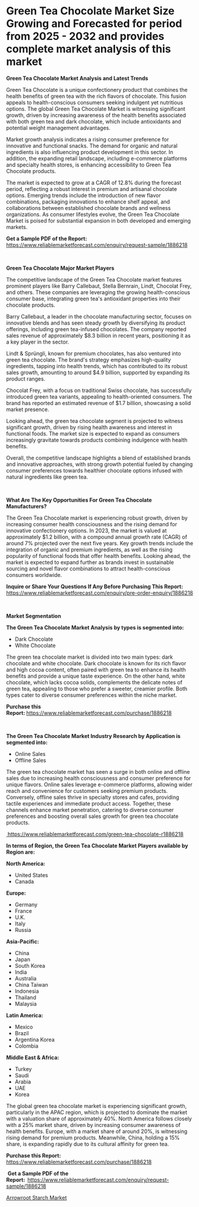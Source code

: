 <p><h1>Green Tea Chocolate Market Size Growing and Forecasted for period from 2025 - 2032 and provides complete market analysis of this market</h1></p><p><strong>Green Tea Chocolate Market Analysis and Latest Trends</strong></p>
<p><p>Green Tea Chocolate is a unique confectionery product that combines the health benefits of green tea with the rich flavors of chocolate. This fusion appeals to health-conscious consumers seeking indulgent yet nutritious options. The global Green Tea Chocolate Market is witnessing significant growth, driven by increasing awareness of the health benefits associated with both green tea and dark chocolate, which include antioxidants and potential weight management advantages.</p><p>Market growth analysis indicates a rising consumer preference for innovative and functional snacks. The demand for organic and natural ingredients is also influencing product development in this sector. In addition, the expanding retail landscape, including e-commerce platforms and specialty health stores, is enhancing accessibility to Green Tea Chocolate products.</p><p>The market is expected to grow at a CAGR of 12.8% during the forecast period, reflecting a robust interest in premium and artisanal chocolate options. Emerging trends include the introduction of new flavor combinations, packaging innovations to enhance shelf appeal, and collaborations between established chocolate brands and wellness organizations. As consumer lifestyles evolve, the Green Tea Chocolate Market is poised for substantial expansion in both developed and emerging markets.</p></p>
<p><strong>Get a Sample PDF of the Report:&nbsp;</strong> <a href="https://www.reliablemarketforecast.com/enquiry/request-sample/1886218?utm_campaign=1080&utm_medium=2&utm_source=Github&utm_content=ia&utm_term=15022025&utm_id=green-tea-chocolate">https://www.reliablemarketforecast.com/enquiry/request-sample/1886218</a></p>
<p>&nbsp;</p>
<p><strong>Green Tea Chocolate Major Market Players</strong></p>
<p><p>The competitive landscape of the Green Tea Chocolate market features prominent players like Barry Callebaut, Stella Bernrain, Lindt, Chocolat Frey, and others. These companies are leveraging the growing health-conscious consumer base, integrating green tea's antioxidant properties into their chocolate products.</p><p>Barry Callebaut, a leader in the chocolate manufacturing sector, focuses on innovative blends and has seen steady growth by diversifying its product offerings, including green tea-infused chocolates. The company reported sales revenue of approximately $8.3 billion in recent years, positioning it as a key player in the sector.</p><p>Lindt & Sprüngli, known for premium chocolates, has also ventured into green tea chocolate. The brand's strategy emphasizes high-quality ingredients, tapping into health trends, which has contributed to its robust sales growth, amounting to around $4.9 billion, supported by expanding its product ranges.</p><p>Chocolat Frey, with a focus on traditional Swiss chocolate, has successfully introduced green tea variants, appealing to health-oriented consumers. The brand has reported an estimated revenue of $1.7 billion, showcasing a solid market presence.</p><p>Looking ahead, the green tea chocolate segment is projected to witness significant growth, driven by rising health awareness and interest in functional foods. The market size is expected to expand as consumers increasingly gravitate towards products combining indulgence with health benefits.</p><p>Overall, the competitive landscape highlights a blend of established brands and innovative approaches, with strong growth potential fueled by changing consumer preferences towards healthier chocolate options infused with natural ingredients like green tea.</p></p>
<p>&nbsp;</p>
<p><strong>What Are The Key Opportunities For Green Tea Chocolate Manufacturers?</strong></p>
<p><p>The Green Tea Chocolate market is experiencing robust growth, driven by increasing consumer health consciousness and the rising demand for innovative confectionery options. In 2023, the market is valued at approximately $1.2 billion, with a compound annual growth rate (CAGR) of around 7% projected over the next five years. Key growth trends include the integration of organic and premium ingredients, as well as the rising popularity of functional foods that offer health benefits. Looking ahead, the market is expected to expand further as brands invest in sustainable sourcing and novel flavor combinations to attract health-conscious consumers worldwide.</p></p>
<p><strong>Inquire or Share Your Questions If Any Before Purchasing This Report:</strong> <a href="https://www.reliablemarketforecast.com/enquiry/pre-order-enquiry/1886218?utm_campaign=1080&utm_medium=2&utm_source=Github&utm_content=ia&utm_term=15022025&utm_id=green-tea-chocolate">https://www.reliablemarketforecast.com/enquiry/pre-order-enquiry/1886218</a></p>
<p>&nbsp;</p>
<p><strong>Market Segmentation</strong></p>
<p><strong>The Green Tea Chocolate Market Analysis by types is segmented into:</strong></p>
<p><ul><li>Dark Chocolate</li><li>White Chocolate</li></ul></p>
<p><p>The green tea chocolate market is divided into two main types: dark chocolate and white chocolate. Dark chocolate is known for its rich flavor and high cocoa content, often paired with green tea to enhance its health benefits and provide a unique taste experience. On the other hand, white chocolate, which lacks cocoa solids, complements the delicate notes of green tea, appealing to those who prefer a sweeter, creamier profile. Both types cater to diverse consumer preferences within the niche market.</p></p>
<p><strong>Purchase this Report:&nbsp;</strong><a href="https://www.reliablemarketforecast.com/purchase/1886218?utm_campaign=1080&utm_medium=2&utm_source=Github&utm_content=ia&utm_term=15022025&utm_id=green-tea-chocolate">https://www.reliablemarketforecast.com/purchase/1886218</a></p>
<p>&nbsp;</p>
<p><strong>The Green Tea Chocolate Market Industry Research by Application is segmented into:</strong></p>
<p><ul><li>Online Sales</li><li>Offline Sales</li></ul></p>
<p><p>The green tea chocolate market has seen a surge in both online and offline sales due to increasing health consciousness and consumer preference for unique flavors. Online sales leverage e-commerce platforms, allowing wider reach and convenience for customers seeking premium products. Conversely, offline sales thrive in specialty stores and cafes, providing tactile experiences and immediate product access. Together, these channels enhance market penetration, catering to diverse consumer preferences and boosting overall sales growth for green tea chocolate products.</p></p>
<p><a href="https://www.reliablemarketforecast.com/green-tea-chocolate-r1886218?utm_campaign=1080&utm_medium=2&utm_source=Github&utm_content=ia&utm_term=15022025&utm_id=green-tea-chocolate">&nbsp;https://www.reliablemarketforecast.com/green-tea-chocolate-r1886218</a></p>
<p><strong>In terms of Region, the Green Tea Chocolate Market Players available by Region are:</strong></p>
<p>
    <p> <strong> North America: </strong>
        <ul>
            <li>United States</li>
            <li>Canada</li>
        </ul>
        </p> 
    <p> <strong> Europe: </strong>
        <ul>
            <li>Germany</li>
            <li>France</li>
            <li>U.K.</li>
            <li>Italy</li>
            <li>Russia</li>
        </ul>
        </p> 
    <p> <strong> Asia-Pacific: </strong>
        <ul>
            <li>China</li>
            <li>Japan</li>
            <li>South Korea</li>
            <li>India</li>
            <li>Australia</li>
            <li>China Taiwan</li>
            <li>Indonesia</li>
            <li>Thailand</li>
            <li>Malaysia</li>
        </ul>
        </p> 
    <p> <strong> Latin America: </strong>
        <ul>
            <li>Mexico</li>
            <li>Brazil</li>
            <li>Argentina Korea</li>
            <li>Colombia</li>
        </ul>
        </p> 
    <p> <strong> Middle East & Africa: </strong>
        <ul>
            <li>Turkey</li>
            <li>Saudi</li>
            <li>Arabia</li>
            <li>UAE</li>
            <li>Korea</li>
        </ul>
    </p>
    </p>
<p><p>The global green tea chocolate market is experiencing significant growth, particularly in the APAC region, which is projected to dominate the market with a valuation share of approximately 40%. North America follows closely with a 25% market share, driven by increasing consumer awareness of health benefits. Europe, with a market share of around 20%, is witnessing rising demand for premium products. Meanwhile, China, holding a 15% share, is expanding rapidly due to its cultural affinity for green tea.</p></p>
<p><strong>Purchase this Report: </strong><a href="https://www.reliablemarketforecast.com/purchase/1886218?utm_campaign=1080&utm_medium=2&utm_source=Github&utm_content=ia&utm_term=15022025&utm_id=green-tea-chocolate">https://www.reliablemarketforecast.com/purchase/1886218</a></p>
<p>&nbsp;<strong>Get a Sample PDF of the Report:&nbsp;&nbsp;</strong><a href="https://www.reliablemarketforecast.com/enquiry/request-sample/1886218?utm_campaign=1080&utm_medium=2&utm_source=Github&utm_content=ia&utm_term=15022025&utm_id=green-tea-chocolate">https://www.reliablemarketforecast.com/enquiry/request-sample/1886218</a></p>
<p><strong></strong></p>
<p><p><a href="https://github.com/gdfhhhj/Market-Research-Report-List-7/blob/main/arrowroot-starch-market.md?utm_campaign=1080&utm_medium=2&utm_source=Github&utm_content=ia&utm_term=15022025&utm_id=green-tea-chocolate">Arrowroot Starch Market</a></p></p>